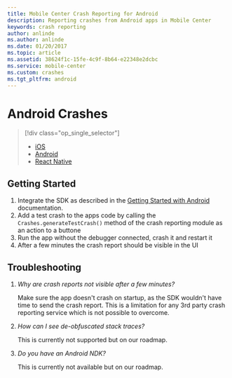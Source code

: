 ```yaml
---
title: Mobile Center Crash Reporting for Android
description: Reporting crashes from Android apps in Mobile Center
keywords: crash reporting
author: anlinde
ms.author: anlinde
ms.date: 01/20/2017
ms.topic: article
ms.assetid: 38624f1c-15fe-4c9f-8b64-e22348e2dcbc
ms.service: mobile-center
ms.custom: crashes
ms.tgt_pltfrm: android
---
```


# Android Crashes

> [!div class="op_single_selector"]
> * [iOS](ios.md)
> * [Android](android.md)
> * [React Native](react-native.md)

## Getting Started

1. Integrate the SDK as described in the [Getting Started with Android](~/sdk/get-started/android.md) documentation.
2. Add a test crash to the apps code by calling the `Crashes.generateTestCrash()` method of the crash reporting module as an action to a buttone
3. Run the app without the debugger connected, crash it and restart it
4. After a few minutes the crash report should be visible in the UI

## Troubleshooting

1. *Why are crash reports not visible after a few minutes?*

    Make sure the app doesn't crash on startup, as the SDK wouldn't have time to send the crash report. This is a limitation for any 3rd party crash reporting service which is not possible to overcome.

2. *How can I see de-obfuscated stack traces?*

    This is currently not supported but on our roadmap.

3. *Do you have an Android NDK?*

    This is currently not available but on our roadmap.
